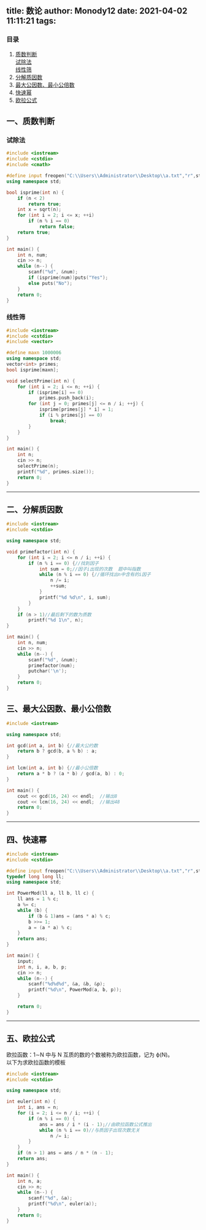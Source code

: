 title: 数论
author: Monody12
date: 2021-04-02 11:11:21
tags:
---
### 目录
1. [质数判断](#质数判断)  
  [试除法](#试除法)  
  [线性筛](#线性筛)
2. [分解质因数](#分解质因数)  
3. [最大公因数、最小公倍数](#最大公因数、最小公倍数)
4. [快速幂](#快速幂)
5. [欧拉公式](#欧拉公式)

## 一、<a name="质数判断">质数判断</a>
### <a name="试除法">试除法</a>
```C++
#include <iostream>
#include <cstdio>
#include <cmath>

#define input freopen("C:\\Users\\Administrator\\Desktop\\a.txt","r",stdin)
using namespace std;

bool isprime(int n) {
    if (n < 2)
        return true;
    int x = sqrt(n);
    for (int i = 2; i <= x; ++i)
        if (n % i == 0)
            return false;
    return true;
}

int main() {
    int n, num;
    cin >> n;
    while (n--) {
        scanf("%d", &num);
        if (isprime(num))puts("Yes");
        else puts("No");
    }
    return 0;
}

```

### <a name="线性筛">线性筛</a>
```C++
#include <iostream>
#include <cstdio>
#include <vector>

#define maxn 1000006
using namespace std;
vector<int> primes;
bool isprime[maxn];

void selectPrime(int n) {
    for (int i = 2; i <= n; ++i) {
        if (isprime[i] == 0)
            primes.push_back(i);
        for (int j = 0; primes[j] <= n / i; ++j) {
            isprime[primes[j] * i] = 1;
            if (i % primes[j] == 0)
                break;
        }
    }
}

int main() {
    int n;
    cin >> n;
    selectPrime(n);
    printf("%d", primes.size());
    return 0;
}

```
-----------
## 二、<a name="分解质因数">分解质因数</a>
```C++
#include <iostream>
#include <cstdio>

using namespace std;

void primefactor(int n) {
    for (int i = 2; i <= n / i; ++i) {
        if (n % i == 0) {//找到因子
            int sum = 0;//因子i出现的次数  题中叫指数
            while (n % i == 0) {//循环找出n中含有的i因子
                n /= i;
                ++sum;
            }
            printf("%d %d\n", i, sum);
        }
    }
    if (n > 1)//最后剩下的数为质数
        printf("%d 1\n", n);
}

int main() {
    int n, num;
    cin >> n;
    while (n--) {
        scanf("%d", &num);
        primefactor(num);
        putchar('\n');
    }
    return 0;
}

```

## 三、<a name="最大公因数、最小公倍数">最大公因数、最小公倍数</a>

```C++
#include <iostream>

using namespace std;

int gcd(int a, int b) {//最大公约数
    return b ? gcd(b, a % b) : a;
}

int lcm(int a, int b) {//最小公倍数
    return a * b ? (a * b) / gcd(a, b) : 0;
}

int main() {
    cout << gcd(16, 24) << endl;  //输出8
    cout << lcm(16, 24) << endl;  //输出48
    return 0;
}
```

--------
## 四、<a name="快速幂">快速幂</a>

```C++
#include <iostream>
#include <cstdio>

#define input freopen("C:\\Users\\Administrator\\Desktop\\a.txt","r",stdin)
typedef long long ll;
using namespace std;

int PowerMod(ll a, ll b, ll c) {
    ll ans = 1 % c;
    a %= c;
    while (b) {
        if (b & 1)ans = (ans * a) % c;
        b >>= 1;
        a = (a * a) % c;
    }
    return ans;
}

int main() {
    input;
    int n, i, a, b, p;
    cin >> n;
    while (n--) {
        scanf("%d%d%d", &a, &b, &p);
        printf("%d\n", PowerMod(a, b, p));
    }

    return 0;
}

```
------
## 五、<a name="欧拉公式">欧拉公式</a>
欧拉函数：1∼N 中与 N 互质的数的个数被称为欧拉函数，记为 ϕ(N)。  
以下为求欧拉函数的模板

```C++
#include <iostream>
#include <cstdio>

using namespace std;

int euler(int n) {
    int i, ans = n;
    for (i = 2; i <= n / i; ++i) {
        if (n % i == 0) {
            ans = ans / i * (i - 1);//由欧拉函数公式推出
            while (n % i == 0)//与质因子出现次数无关
                n /= i;
        }
    }
    if (n > 1) ans = ans / n * (n - 1);
    return ans;
}

int main() {
    int n, a;
    cin >> n;
    while (n--) {
        scanf("%d", &a);
        printf("%d\n", euler(a));
    }
    return 0;
}

```